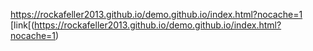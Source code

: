 https://rockafeller2013.github.io/demo.github.io/index.html?nocache=1 [link[(https://rockafeller2013.github.io/demo.github.io/index.html?nocache=1)

